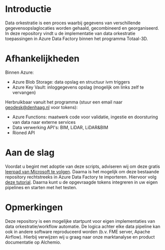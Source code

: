 # Introductie
Data orkestratie is een proces waarbij gegevens van verschillende gegevensopslaglocaties worden gehaald, gecombineerd en georganiseerd. In deze repository vindt u de implementatie van data orkestratie toepassingen in Azure Data Factory binnen het programma Totaal-3D. 
# Afhankelijkheden
Binnen Azure:
* Azure Blob Storage: data opslag en structuur ivm triggers
* Azure Key Vault: inloggegevens opslag (mogelijk om links zelf te vervangen)

Herbruikbaar vanuit het programma (stuur een email naar [geodesk@denhaag.nl](mailto:geodesk@denhaag.nl) voor tokens):
* Azure Functions: maatwerk code voor validatie, ingestie en doorsturing van data naar externe services
* Data verwerking API's: BIM, LiDAR, LiDAR&BIM
* Rioned API 
# Aan de slag
Voordat u begint met adoptie van deze scripts, adviseren wij om deze gratis [leerpad van Microsoft te volgen](https://learn.microsoft.com/en-us/training/paths/data-integration-scale-azure-data-factory/).
Daarna is het mogelijk om deze bestaande repository rechtstreeks in Azure Data Factory te importeren. Hiervoor volg [deze tutorial](https://craigporteous.com/how-to-move-your-git-repo-to-another-azure-data-factory-and-vice-versa/).
Daarna kunt u de opgevraagde tokens integreren in uw eigen pipelines en starten met het testen.

# Opmerkingen
Deze repository is een mogelijke startpunt voor eigen implementaties van data orkestratie/workflow automatie. De logica achter elke data pipeline kan ook in andere software reproduceerd worden (b.v. FME server, Apache Airflow). Hierbij verwijzen wij u graag naar onze marktanalyse en product documentatie op Alchemio.